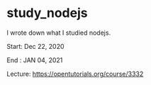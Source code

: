 # study_nodejs

I wrote down what I studied nodejs.

Start: Dec 22, 2020

End  : JAN 04, 2021

Lecture: https://opentutorials.org/course/3332
